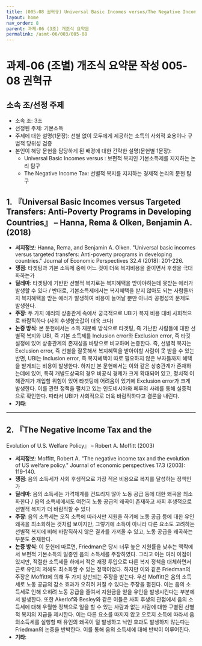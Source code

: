 ```yaml
---
title: (005-08 권혁규) Universal Basic Incomes versus/The Negative Income Tax 
layout: home
nav_order: 8
parent: 과제-06 (3조) 개조식 요약문
permalink: /asmt-06/003/005-08
---
```


# 과제-06 (조별) 개조식 요약문 작성 005-08 권혁규

## 소속 조/선정 주제

- 소속 조: 3조
- 선정된 주제: 기본소득
- 주제에 대한 설명(1문장): 선별 없이 모두에게 제공하는 소득의 사회적 효용이나 규범적 당위성 검증
- 본인이 해당 문헌을 담당하게 된 배경에 대한 간략한 설명(문헌별 1문장):  
  - Universal Basic Incomes versus : 보편적 복지인 기본소득제를 지지하는 논리 탐구
  - The Negative Income Tax: 선별적 복지를 지지하는 경제적 논리의 문헌 탐구

## 1. 『Universal Basic Incomes versus Targeted Transfers: Anti-Poverty Programs in Developing Countries』 – Hanna, Rema & Olken, Benjamin A. (2018)

- **서지정보**: Hanna, Rema, and Benjamin A. Olken. "Universal basic incomes versus targeted transfers: Anti-poverty programs in developing countries." Journal of Economic Perspectives 32.4 (2018): 201-226.  
- **쟁점**: 타겟팅과 기본 소득제 중에 어느 것이 더욱 복지비용을 줄이면서 후생을 극대화하는가  
- **딜레마**: 타겟팅에 기반한 선별적 복지로는 복지혜택을 받아야하는데 못받는 에러가 발생할 수 있다 / 반대로, 기본소득제에서는 복지혜택을 받지 않아도 되는 사람들까지 복지혜택을 받는 에러가 발생하여 비용이 늘어날 뿐만 아니라 공평성의 문제도 발생한다.  
- **주장**: 두 가지 에러의 상충관계 속에서 궁극적으로 UBI가 복지 비용 대비 사회적으로 바람직하다 (사회 후생함숫값이 더욱 크다)  
- **논증 방식**: 본 문헌에서는 소득 재분배 방식으로 타겟팅, 즉 가난한 사람들에 대한 선별적 복지와 UBI, 즉 기본 소득제를 Inclusion error와 Exclusion error, 즉 타깃 설정에 있어 상충관계의 존재성을 바탕으로 비교하며 논증한다. 즉, 선별적 복지는 Exclusion error, 즉 선별을 잘못해서 복지혜택을 받아야할 사람이 못 받을 수 있는 반면, UBI는 Inclusion error, 즉 복지혜택이 따로 필요하지 않은 부자들까지 혜택을 받게되는 비용이 발생한다. 하지만 본 문헌에서는 이와 같은 상충관계가 존재하는데에 있어, 특히 개발도상국의 경우 비공식 경제가 크게 확대되어 있고, 정치적 이해관계가 개입할 위험이 있어 타겟팅에 어려움이 있기에 Exclusion error가 크게 발생한다. 이를 관련 정책을 펼치고 있는 인도네시아와 페루의 사례를 통해 실증적으로 확인한다. 따라서 UBI가 사회적으로 더욱 바람직하다고 결론을 내린다.  
- **기타**: 

---

## 2. 『The Negative Income Tax and the
Evolution of U.S. Welfare Policy』 – Robert A. Moffitt (2003)

- **서지정보**: Moffitt, Robert A. "The negative income tax and the evolution of US welfare policy." Journal of economic perspectives 17.3 (2003): 119-140.  
- **쟁점**: 음의 소득세가 사회 후생적으로 가장 적은 비용으로 복지를 달성하는 정책인가  
- **딜레마**: 음의 소득세는 가격체계를 건드리지 않아 노동 공급 등에 대한 왜곡을 최소화한다 / 음의 소득세에서도 여전히 노동 공급의 왜곡이 존재하고 사회 후생적으로 선별적 복지가 더 바람직할 수 있다  
- **주장**: 음의 소득세는 오직 소득에 따라서만 지원을 하기에 노동 공급 등에 대한 유인 왜곡을 최소화하는 것처럼 보이지만, 그렇기에 소득이 아니라 다른 요소도 고려하는 선별적 복지에 비해 바람직하지 않은 결과를 가져올 수 있고, 노동 공급을 왜곡하는 부분도 존재한다.  
- **논증 방식**: 이 문헌에 따르면, Friedman은 당시 너무 높은 지원률을 낮추는 맥락에서 보편적 기본소득의 일종인 음의 소득세를 주장하였다. 그리고 이는 여러 이점이 있지만, 적절한 소득세율 하에서 적은 재정 투입으로 다른 복지 정책을 대체하면서 근로 유인의 저해도 최소화할 수 있는 정책이었다. 하지만 이와 같은 Friedman의 주장은 Moffitt에 의해 두 가지 상반되는 주장을 받는다. 우선 Moffitt은 음의 소득세로 노동 공급의 감소 효과가 오히려 커질 수 있다는 주장을 펼친다. 이는 음의 소득세로 인해 오히려 노동 공급을 줄여서 지원금을 얻을 유인을 발생시킨다는 부분에서 발생한다. 또한 Akerlof와 Besley와 같은 이들은 사회 후생의 관점에서 음의 소득세에 대해 우월한 정책으로 일을 할 수 있는 사람과 없는 사람에 대한 구별된 선별적 복지의 지급을 제시한다. 이는 다른 요소를 따지지 않고 오로지 소득에 따라서 음의소득세를 실행할 때 유인의 왜곡이 덜 발생하고 낙인 효과도 발생하지 않는다는 Friedman의 논증을 반박한다. 이를 통해 음의 소득세에 대해 반박이 이루어진다.
- **기타**: 